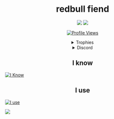 <h1 align="center">redbull fiend</h1>

<p align="center">
  <img src="https://github-readme-stats.vercel.app/api/top-langs/?username=Kobley&show_icons=true&theme=dark&layout=compact" />  
  <img src="https://github-readme-stats.vercel.app/api/?username=Kobley&title_color=4F8CC9&text_color=9f9f9f&show_icons=true&bg_color=00000000&hide_border=true&icon_color=4F8CC9&hide_title=true&count_private=true" />
</p>

<a href="https://github.com/Kobley">
  <p align="center">
    <img src="https://komarev.com/ghpvc/?username=Kobley" alt="Profile Views">
    <br>
  </p>
</a>

<details align="center">
  <summary>Trophies</summary>
  <img src="https://github-profile-trophy.vercel.app/?username=Kobley&theme=nord&margin-w=15&margin-h=1&column=6" />
</details>

<details align="center">
  <summary>Discord</summary>
  <img src="https://discord.c99.nl/widget/theme-1/862491763377569823.png" />
</details>

<h2 align="center">I know</h2>

[![I Know](https://skillicons.dev/icons?i=html,css,js,java,py,lua,c,cs,cpp,arduino,mysql)](https://skillicons.dev)

<h2 align="center">I use</h2>

[![I use](https://skillicons.dev/icons?i=bash,codepen,dotnet,visualstudio,vscode,eclipse,idea,gradle,electron,express,nextjs,nuxtjs,vue,nodejs,firebase,replit,supabase,postman,powershell,git,github,linux,neovim,unity)](https://skillicons.dev)

<p><img align="center" src="https://raw.githubusercontent.com/catppuccin/catppuccin/main/assets/footers/gray0_ctp_on_line.svg"/></p>
